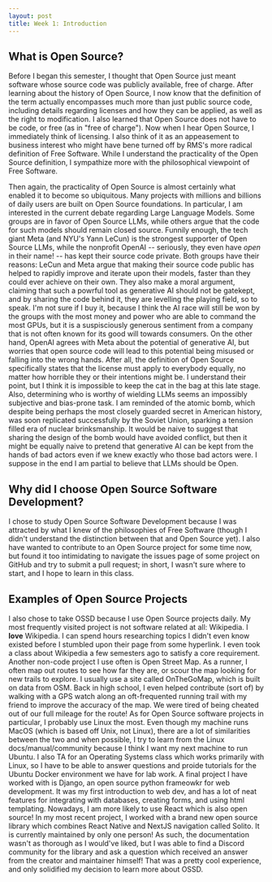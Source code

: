 ```yaml
---
layout: post
title: Week 1: Introduction
---
```


## What is Open Source?
Before I began this semester, I thought that Open Source just meant software
whose source code was publicly available, free of charge. After learning about
the history of Open Source, I now know that the definition of the term actually
encompasses much more than just public source code, including details regarding
licenses and how they can be applied, as well as the right to modification. I
also learned that Open Source does not have to be code, or free (as in "free of
charge"). Now when I hear Open Source, I immediately think of licensing. I also
think of it as an appeasement to business interest who might have bene turned
off by RMS's more radical definition of Free Software. While I understand the
practicality of the Open Source definition, I sympathize more with the
philosophical viewpoint of Free Software.

Then again, the practicality of Open Source is almost certainly what enabled it
to become so ubiquitous. Many projects with millions and billions of daily users
are built on Open Source foundations. In particular, I am interested in the
current debate regarding Large Language Models. Some groups are in favor of Open
Source LLMs, while others argue that the code for such models should remain
closed source. Funnily enough, the tech giant Meta (and NYU's Yann LeCun) is the
strongest supporter of Open Source LLMs, while the nonprofit OpenAI --
seriously, they even have _open_ in their name! -- has kept their source code
private. Both groups have their reasons: LeCun and Meta argue that making their
source code public has helped to rapidly improve and iterate upon their models,
faster than they could ever achieve on their own. They also make a moral
argument, claiming that such a powrful tool as generative AI should not be
gatekept, and by sharing the code behind it, they are levelling the playing
field, so to speak. I'm not sure if I buy it, because I think the AI race will
still be won by the groups with the most money and power who are able to command
the most GPUs, but it is a suspisciously generous sentiment from a company that is
not often known for its good will towards consumers. On the other hand, OpenAI
agrees with Meta about the potential of generative AI, but worries that open
source code will lead to this potential being misused or falling into the wrong
hands. After all, the definition of Open Source specifically states that the
license must apply to everybody equally, no matter how horrible they or their
intentions might be. I understand their point, but I think it is impossible to
keep the cat in the bag at this late stage. Also, determining who is worthy of
wielding LLMs seems an impossibly subjective and bias-prone task. I am reminded
of the atomic bomb, which despite being perhaps the most closely guarded secret
in American history, was soon replicated successfully by the Soviet Union,
sparking a tension filled era of nuclear brinksmanship. It would be naive to
suggest that sharing the design of the bomb would have avoided conflict, but
then it might be equally naive to pretend that generative AI can be kept from
the hands of bad actors even if we knew exactly who those bad actors were. I
suppose in the end I am partial to believe that LLMs should be Open. 

## Why did I choose Open Source Software Development?
I chose to study Open Source Software Development because I was attracted by
what I knew of the philosophies of Free Software (though I didn't understand the
distinction between that and Open Source yet). I also have wanted to contribute
to an Open Source project for some time now, but found it too intimidating to
navigate the issues page of some project on GitHub and try to submit a pull
request; in short, I wasn't sure where to start, and I hope to learn in this
class. 

## Examples of Open Source Projects
I also chose to take OSSD because I use Open Source projects daily. My most
frequently visited project is not software related at all: Wikipedia. I **love**
Wikipedia. I can spend hours researching topics I didn't even know existed
before I stumbled upon their page from some hyperlink. I even took a class about
Wikipedia a few semesters ago to satisfy a core requirement. Another non-code
project I use often is Open Street Map. As a runner, I often map out routes to
see how far they are, or scour the map looking for new trails to explore. I
usually use a site called OnTheGoMap, which is built on data from OSM. Back in
high school, I even helped contribute (sort of) by walking with a GPS watch
along an oft-frequented running trail with my friend to improve the accuracy of
the map. We were tired of being cheated out of our full mileage for the route!
As for Open Source software projects in particular, I probably use Linux the
most. Even though my machine runs MacOS (which is based off Unix, not Linux),
there are a lot of similarities between the two and when possible, I try to
learn from the Linux docs/manual/community because I think I want my next
machine to run Ubuntu. I also TA for an Operating Systems class which works
primarily with Linux, so I have to be able to answer questions and proide
tutorials for the Ubuntu Docker environment we have for lab work. A final
project I have worked with is Django, an open source python frameowkr for web
development. It was my first introduction to web dev, and has a lot of neat
features for integrating with databases, creating forms, and using html
templating. Nowadays, I am more likely to use React which is also open source!
In my most recent project, I worked with a brand new open source library which
combines React Native and NextJS navigation called Solito. It is currently
maintained by only one person! As such, the documentation wasn't as thorough as
I would've liked, but I was able to find a Discord community for the library and
ask a question which received an answer from the creator and maintainer himself!
That was a pretty cool experience, and only solidified my decision to learn more
about OSSD.

